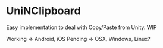 # UniNClipboard
Easy implementation to deal with Copy/Paste from Unity.
WIP

Working => Android, iOS
Pending => OSX, Windows, Linux?
